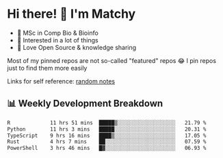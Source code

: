 # Hi there! 👋 I'm Matchy

- 🧬 MSc in Comp Bio & Bioinfo
- 🎈 Interested in a lot of things
- 💜 Love Open Source & knowledge sharing

Most of my pinned repos are not so-called "featured" repos 😂 I pin repos just to find them more easily

Links for self reference: [random notes](https://matchy233.github.io/random-notes)

## 📊 Weekly Development Breakdown

<!--START_SECTION:waka-->

```txt
R             11 hrs 51 mins  █████▒░░░░░░░░░░░░░░░░░░░   21.79 %
Python        11 hrs 3 mins   █████░░░░░░░░░░░░░░░░░░░░   20.31 %
TypeScript    9 hrs 16 mins   ████▒░░░░░░░░░░░░░░░░░░░░   17.05 %
Rust          4 hrs 7 mins    ██░░░░░░░░░░░░░░░░░░░░░░░   07.59 %
PowerShell    3 hrs 46 mins   █▓░░░░░░░░░░░░░░░░░░░░░░░   06.93 %
```

<!--END_SECTION:waka-->
